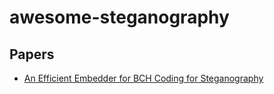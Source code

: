 # awesome-steganography

## Papers

* [An Efficient Embedder for BCH Coding for Steganography](https://ieeexplore.ieee.org/document/6294443/)
